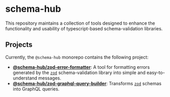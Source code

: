 # schema-hub

This repository maintains a collection of tools designed to enhance the functionality and usability of typescript-based schema-validation libraries.

## Projects

Currently, the `@schema-hub` monorepo contains the following project:

- **[@schema-hub/zod-error-formatter](./source/zod-error-formatter/readme.md)**: A tool for formatting errors generated by the [`zod`](https://github.com/colinhacks/zod) schema-validation library into simple and easy-to-understand messages.
- **[@schema-hub/zod-graphql-query-builder](./source/zod-graphql-query-builder/readme.md)**: Transforms [`zod`](https://github.com/colinhacks/zod) schemas into GraphQL queries.
